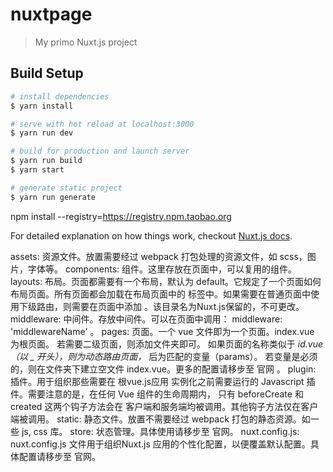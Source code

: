 # nuxtpage

> My primo Nuxt.js project

## Build Setup

``` bash
# install dependencies
$ yarn install

# serve with hot reload at localhost:3000
$ yarn run dev

# build for production and launch server
$ yarn run build
$ yarn start

# generate static project
$ yarn run generate
```

npm install --registry=https://registry.npm.taobao.org

For detailed explanation on how things work, checkout [Nuxt.js docs](https://nuxtjs.org).

assets: 资源文件。放置需要经过 webpack 打包处理的资源文件，如 scss，图片，字体等。
components: 组件。这里存放在页面中，可以复用的组件。
layouts: 布局。页面都需要有一个布局，默认为 default。它规定了一个页面如何布局页面。所有页面都会加载在布局页面中的 <nuxt /> 标签中。如果需要在普通页面中使用下级路由，则需要在页面中添加 <nuxt-child />。该目录名为Nuxt.js保留的，不可更改。
middleware: 中间件。存放中间件。可以在页面中调用： middleware: 'middlewareName' 。
pages: 页面。一个 vue 文件即为一个页面。index.vue 为根页面。
若需要二级页面，则添加文件夹即可。
如果页面的名称类似于 _id.vue （以 _ 开头），则为动态路由页面，_ 后为匹配的变量（params）。
若变量是必须的，则在文件夹下建立空文件 index.vue。更多的配置请移步至 官网 。
plugin: 插件。用于组织那些需要在 根vue.js应用 实例化之前需要运行的 Javascript 插件。需要注意的是，在任何 Vue 组件的生命周期内， 只有 beforeCreate 和 created 这两个钩子方法会在 客户端和服务端均被调用。其他钩子方法仅在客户端被调用。
static: 静态文件。放置不需要经过 webpack 打包的静态资源。如一些 js, css 库。
store: 状态管理。具体使用请移步至 官网。
nuxt.config.js: nuxt.config.js 文件用于组织Nuxt.js 应用的个性化配置，以便覆盖默认配置。具体配置请移步至 官网。
